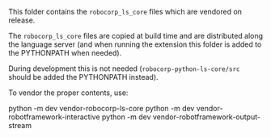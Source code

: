 This folder contains the `robocorp_ls_core` files which are vendored on release.

The `robocorp_ls_core` files are copied at build time and are distributed
along the language server (and when running the extension this folder
is added to the PYTHONPATH when needed).

During development this is not needed (`robocorp-python-ls-core/src` should be
added the PYTHONPATH instead).

To vendor the proper contents, use:

python -m dev vendor-robocorp-ls-core
python -m dev vendor-robotframework-interactive
python -m dev vendor-robotframework-output-stream